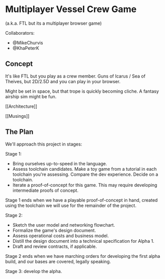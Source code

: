 # Multiplayer Vessel Crew Game

(a.k.a. FTL but its a multiplayer browser game)

Collaborators:
- @MikeChurvis
- @KhaPeterK

## Concept

It's like FTL but you play as a crew member. Guns of Icarus / Sea of Theives, but 2D/2.5D and you can play in your browser.

Might be set in space, but that trope is quickly becoming cliche. A fantasy airship sim might be fun.

[[Architecture]]

[[Musings]]

## The Plan

We'll approach this project in stages:

Stage 1:
- Bring ourselves up-to-speed in the language.
- Assess toolchain candidates. Make a toy game from a tutorial in each toolchain you're assessing. Compare the dev experience. Decide on a toolchain.
- Iterate a proof-of-concept for this game. This may require developing intermediate proofs of concept.

Stage 1 ends when we have a playable proof-of-concept in hand, created using the toolchain we will use for the remainder of the project.

Stage 2:
- Sketch the user model and networking flowchart.
- Formalize the game's design document.
- Assess operational costs and business model.
- Distill the design document into a technical specification for Alpha 1.
- Draft and review contracts, if applicable.

Stage 2 ends when we have marching orders for developing the first alpha build, and our bases are covered, legally speaking.

Stage 3: develop the alpha.